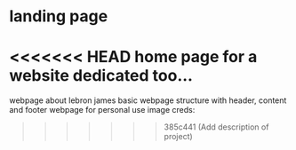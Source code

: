 # landing page
<<<<<<< HEAD
home page for a website dedicated too...
=======
webpage about lebron james
basic webpage structure with header, content and footer
webpage for personal use
image creds:

>>>>>>> 385c441 (Add description of project)

